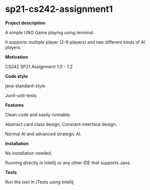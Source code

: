 # sp21-cs242-assignment1
**Project description**

A simple UNO Game playing using terminal.

It supports multiple player (2-9 players) and two different kinds of AI players.  


**Motivation**

CS242 SP21 Assignment 1.0 - 1.2

**Code style**

java-standard-style

Junit-unit-tests


**Features**

Clean code and easily runnable.

Abstract card class design, Constant-Interface design.

Normal AI and advanced strategic AI.

**Installation**

No installation needed. 

Running directly in Intellij or any other IDE that supports Java.


**Tests**

Run the test in /Tests using Intellij


